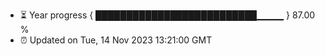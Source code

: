 - ⏳ Year progress { ██████████████████████████▁▁▁▁ } 87.00 %
- ⏰ Updated on Tue, 14 Nov 2023 13:21:00 GMT

